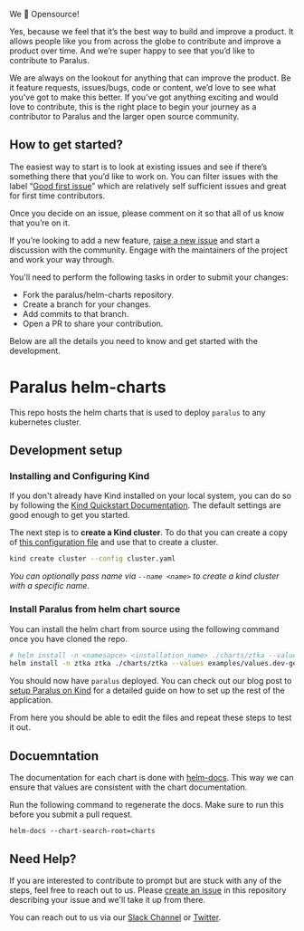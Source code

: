 We 💚 Opensource!

Yes, because we feel that it’s the best way to build and improve a product. It allows people like you from across the globe to contribute and improve a product over time. And we’re super happy to see that you’d like to contribute to Paralus.

We are always on the lookout for anything that can improve the product. Be it feature requests, issues/bugs, code or content, we’d love to see what you’ve got to make this better. If you’ve got anything exciting and would love to contribute, this is the right place to begin your journey as a contributor to Paralus and the larger open source community.

## How to get started?

The easiest way to start is to look at existing issues and see if there’s something there that you’d like to work on. You can filter issues with the label “[Good first issue](https://github.com/paralus/helm-charts/issues?q=is%3Aissue+is%3Aopen+label%3A%22good+first+issue%22)” which are relatively self sufficient issues and great for first time contributors.

Once you decide on an issue, please comment on it so that all of us know that you’re on it.

If you’re looking to add a new feature, [raise a new issue](https://github.com/paralus/helm-charts/issues/new) and start a discussion with the community. Engage with the maintainers of the project and work your way through.

You'll need to perform the following tasks in order to submit your changes:

- Fork the paralus/helm-charts repository.
- Create a branch for your changes.
- Add commits to that branch.
- Open a PR to share your contribution.

Below are all the details you need to know and get started with the development.

# Paralus helm-charts

This repo hosts the helm charts that is used to deploy `paralus` to any kubernetes cluster.

## Development setup

### Installing and Configuring Kind

If you don't already have Kind installed on your local system, you can do so by following the [Kind Quickstart Documentation](https://kind.sigs.k8s.io/docs/user/quick-start/). The default settings are good enough to get you started.

The next step is to **create a Kind cluster**. To do that you can create a copy of [this configuration file](https://github.com/paralus/helm-charts/blob/main/docs/kind.config.yaml) and use that to create a cluster.

```bash
kind create cluster --config cluster.yaml
```

*You can optionally pass name via `--name <name>` to create a kind cluster with a specific name.*

### Install Paralus from helm chart source

You can install the helm chart from source using the following command once you have cloned the repo.

``` bash
# helm install -n <namesapce> <installation_name> ./charts/ztka --values <custom_values_file> --create-namespace
helm install -n ztka ztka ./charts/ztka --values examples/values.dev-generic.yaml --create-namespace
```

You should now have `paralus` deployed. You can check out our blog post to [setup Paralus on Kind](https://www.paralus.io/blog/kind-quickstart) for a detailed guide on how to set up the rest of the application.

From here you should be able to edit the files and repeat these steps to test it out.

## Docuemntation

The documentation for each chart is done with [helm-docs](https://github.com/norwoodj/helm-docs). This way we can ensure that values are consistent with the chart documentation.

Run the following command to regenerate the docs. Make sure to run this before you submit a pull request.

``` shell
helm-docs --chart-search-root=charts
```

## Need Help?

If you are interested to contribute to prompt but are stuck with any of the steps, feel free to reach out to us. Please [create an issue](https://github.com/paralus/helm-charts/issues/new) in this repository describing your issue and we'll take it up from there.

You can reach out to us via our [Slack Channel](https://join.slack.com/t/paralus/shared_invite/zt-1a9x6y729-ySmAq~I3tjclEG7nDoXB0A) or [Twitter](https://twitter.com/paralus_).

